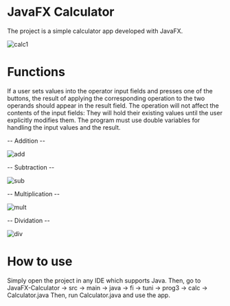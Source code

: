 # JavaFX Calculator
The project is a simple calculator app developed with JavaFX. 

![calc1](https://github.com/AbrarSoul/JavaFX-Calculator/assets/73701376/633442c8-a0d6-48c6-99bc-b90c4c7a90c1)

# Functions
If a user sets values into the operator input fields and presses one of the buttons, the result of applying the corresponding operation to the two operands should appear in the result field. The operation will not affect the contents of the input fields: They will hold their existing values until the user explicitly modifies them. The program must use double variables for handling the input values and the result. 

-- Addition --

![add](https://github.com/AbrarSoul/JavaFX-Calculator/assets/73701376/a089ad04-903f-4fb0-aea4-86c4a48bf595)

-- Subtraction --

![sub](https://github.com/AbrarSoul/JavaFX-Calculator/assets/73701376/031f1e5f-bfb9-455b-beb1-9095ff7e4c8e)

-- Multiplication --

![mult](https://github.com/AbrarSoul/JavaFX-Calculator/assets/73701376/8cefca21-dff7-4f62-b136-5d0b7003fd2d)

-- Dividation --

![div](https://github.com/AbrarSoul/JavaFX-Calculator/assets/73701376/aca48488-89e1-404e-b838-5dd4ce88ebb4)


# How to use
Simply open the project in any IDE which supports Java. Then, go to JavaFX-Calculator -> src -> main -> java -> fi -> tuni -> prog3 -> calc -> Calculator.java
Then, run Calculator.java and use the app.
